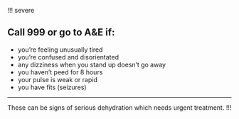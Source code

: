 !!! severe
## Call 999 or go to A&E if: 

- you’re feeling unusually tired
- you’re confused and disorientated 
- any dizziness when you stand up doesn’t go away
- you haven’t peed for 8 hours
- your pulse is weak or rapid
- you have fits (seizures)

***
These can be signs of serious dehydration which needs urgent treatment.
!!!